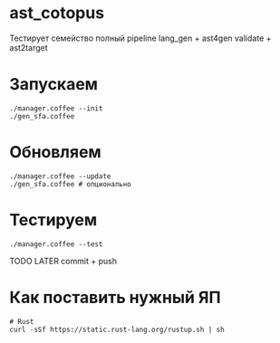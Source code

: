 # ast_cotopus
Тестирует семейство полный pipeline lang_gen + ast4gen validate + ast2target

# Запускаем

    ./manager.coffee --init
    ./gen_sfa.coffee

# Обновляем

    ./manager.coffee --update
    ./gen_sfa.coffee # опционально

# Тестируем

    ./manager.coffee --test

TODO LATER commit + push

# Как поставить нужный ЯП

    # Rust
    curl -sSf https://static.rust-lang.org/rustup.sh | sh

